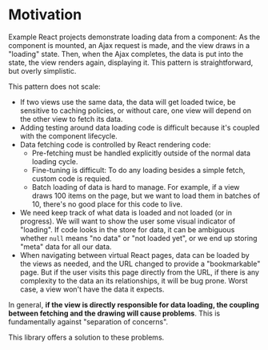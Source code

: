 # Motivation

Example React projects demonstrate loading data from a component:
As the component is mounted, an Ajax request is made,
and the view draws in a "loading" state. Then, when the Ajax completes,
the data is put into the state, the view renders again, displaying it. This pattern is straightforward, but overly simplistic.
 
This pattern does not scale:

* If two views use the same data, the data will get loaded twice, be sensitive to caching policies, 
  or without care, one view will depend on the other view to fetch its data.
* Adding testing around data loading code is difficult because it's coupled with the component lifecycle.
* Data fetching code is controlled by React rendering code:
  * Pre-fetching must be handled explicitly outside of the 
    normal data loading cycle.
  * Fine-tuning is difficult: To do any loading besides a simple fetch, custom code is requied.
  * Batch loading of data is hard to manage. For example, if a view 
    draws 100 items on the page, but we want to load them in batches of 10, 
    there's no good place for this code to live.
* We need keep track of what data is loaded and not loaded (or in progress). We
  will want to show the user some visual indicator of "loading". If code looks in
  the store for data, it can be ambiguous whether `null` means "no data" or 
  "not loaded yet", or we end up storing "meta" data for all our data.
* When navigating between virtual React pages, data can be loaded by the views as needed,
  and the URL changed to provide a "bookmarkable" page. But if the user visits
  this page directly from the URL, if there is any complexity to the data an its
  relationships, it will be bug prone. Worst case, a view won't have the data it expects.
  
In general, **if the view is directly responsible for data loading, the coupling 
between fetching and the drawing will cause problems**. This is 
fundamentally against "separation of concerns". 

This library offers a solution to these problems.
